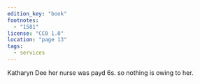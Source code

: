```yaml
---
edition_key: "book"
footnotes:
  - "1581"
license: "CC0 1.0"
location: "page 13"
tags:
  - services
---
```

Katharyn Dee her
nurse was payd 6s. so nothing is owing to her.
